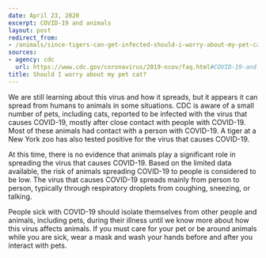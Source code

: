 ```yaml
---
date: April 23, 2020
excerpt: COVID-19 and animals
layout: post
redirect_from:
- /animals/since-tigers-can-get-infected-should-i-worry-about-my-pet-cat/
sources:
- agency: cdc
  url: https://www.cdc.gov/coronavirus/2019-ncov/faq.html#COVID-19-and-Animals
title: Should I worry about my pet cat?
---
```


We are still learning about this virus and how it spreads, but it appears it can spread from humans to animals in some situations. CDC is aware of a small number of pets, including cats, reported to be infected with the virus that causes COVID-19, mostly after close contact with people with COVID-19. Most of these animals had contact with a person with COVID-19. A tiger at a New York zoo has also tested positive for the virus that causes COVID-19.

At this time, there is no evidence that animals play a significant role in spreading the virus that causes COVID-19. Based on the limited data available, the risk of animals spreading COVID-19 to people is considered to be low. The virus that causes COVID-19 spreads mainly from person to person, typically through respiratory droplets from coughing, sneezing, or talking.

People sick with COVID-19 should isolate themselves from other people and animals, including pets, during their illness until we know more about how this virus affects animals. If you must care for your pet or be around animals while you are sick, wear a mask and wash your hands before and after you interact with pets.